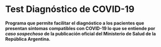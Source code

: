 # Test Diagnóstico de COVID-19

**Programa que permite facilitar el diagnóstico a los pacientes que presentan síntomas compatibles con COVID-19 lo que se entiende por _caso sospechoso_ de la publicación oficial del Ministerio de Salud de la República Argentina.**

